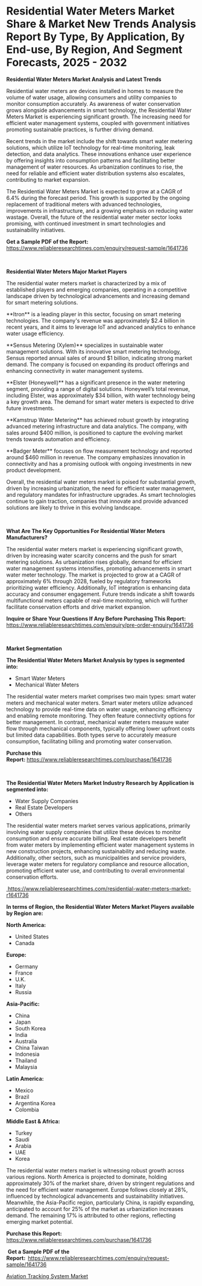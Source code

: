 <p><h1>Residential Water Meters Market Share & Market New Trends Analysis Report By Type, By Application, By End-use, By Region, And Segment Forecasts, 2025 - 2032</h1></p><p><strong>Residential Water Meters Market Analysis and Latest Trends</strong></p>
<p><p>Residential water meters are devices installed in homes to measure the volume of water usage, allowing consumers and utility companies to monitor consumption accurately. As awareness of water conservation grows alongside advancements in smart technology, the Residential Water Meters Market is experiencing significant growth. The increasing need for efficient water management systems, coupled with government initiatives promoting sustainable practices, is further driving demand.</p><p>Recent trends in the market include the shift towards smart water metering solutions, which utilize IoT technology for real-time monitoring, leak detection, and data analytics. These innovations enhance user experience by offering insights into consumption patterns and facilitating better management of water resources. As urbanization continues to rise, the need for reliable and efficient water distribution systems also escalates, contributing to market expansion.</p><p>The Residential Water Meters Market is expected to grow at a CAGR of 6.4% during the forecast period. This growth is supported by the ongoing replacement of traditional meters with advanced technologies, improvements in infrastructure, and a growing emphasis on reducing water wastage. Overall, the future of the residential water meter sector looks promising, with continued investment in smart technologies and sustainability initiatives.</p></p>
<p><strong>Get a Sample PDF of the Report:&nbsp;</strong> <a href="https://www.reliableresearchtimes.com/enquiry/request-sample/1641736?utm_campaign=3358&utm_medium=2&utm_source=Github&utm_content=ia&utm_term=11042025&utm_id=residential-water-meters">https://www.reliableresearchtimes.com/enquiry/request-sample/1641736</a></p>
<p>&nbsp;</p>
<p><strong>Residential Water Meters Major Market Players</strong></p>
<p><p>The residential water meters market is characterized by a mix of established players and emerging companies, operating in a competitive landscape driven by technological advancements and increasing demand for smart metering solutions.</p><p>**Itron** is a leading player in this sector, focusing on smart metering technologies. The company's revenue was approximately $2.4 billion in recent years, and it aims to leverage IoT and advanced analytics to enhance water usage efficiency.</p><p>**Sensus Metering (Xylem)** specializes in sustainable water management solutions. With its innovative smart metering technology, Sensus reported annual sales of around $1 billion, indicating strong market demand. The company is focused on expanding its product offerings and enhancing connectivity in water management systems.</p><p>**Elster (Honeywell)** has a significant presence in the water metering segment, providing a range of digital solutions. Honeywell’s total revenue, including Elster, was approximately $34 billion, with water technology being a key growth area. The demand for smart water meters is expected to drive future investments.</p><p>**Kamstrup Water Metering** has achieved robust growth by integrating advanced metering infrastructure and data analytics. The company, with sales around $400 million, is positioned to capture the evolving market trends towards automation and efficiency.</p><p>**Badger Meter** focuses on flow measurement technology and reported around $460 million in revenue. The company emphasizes innovation in connectivity and has a promising outlook with ongoing investments in new product development.</p><p>Overall, the residential water meters market is poised for substantial growth, driven by increasing urbanization, the need for efficient water management, and regulatory mandates for infrastructure upgrades. As smart technologies continue to gain traction, companies that innovate and provide advanced solutions are likely to thrive in this evolving landscape.</p></p>
<p>&nbsp;</p>
<p><strong>What Are The Key Opportunities For Residential Water Meters Manufacturers?</strong></p>
<p><p>The residential water meters market is experiencing significant growth, driven by increasing water scarcity concerns and the push for smart metering solutions. As urbanization rises globally, demand for efficient water management systems intensifies, promoting advancements in smart water meter technology. The market is projected to grow at a CAGR of approximately 6% through 2028, fueled by regulatory frameworks prioritizing water efficiency. Additionally, IoT integration is enhancing data accuracy and consumer engagement. Future trends indicate a shift towards multifunctional meters capable of real-time monitoring, which will further facilitate conservation efforts and drive market expansion.</p></p>
<p><strong>Inquire or Share Your Questions If Any Before Purchasing This Report:</strong> <a href="https://www.reliableresearchtimes.com/enquiry/pre-order-enquiry/1641736?utm_campaign=3358&utm_medium=2&utm_source=Github&utm_content=ia&utm_term=11042025&utm_id=residential-water-meters">https://www.reliableresearchtimes.com/enquiry/pre-order-enquiry/1641736</a></p>
<p>&nbsp;</p>
<p><strong>Market Segmentation</strong></p>
<p><strong>The Residential Water Meters Market Analysis by types is segmented into:</strong></p>
<p><ul><li>Smart Water Meters</li><li>Mechanical Water Meters</li></ul></p>
<p><p>The residential water meters market comprises two main types: smart water meters and mechanical water meters. Smart water meters utilize advanced technology to provide real-time data on water usage, enhancing efficiency and enabling remote monitoring. They often feature connectivity options for better management. In contrast, mechanical water meters measure water flow through mechanical components, typically offering lower upfront costs but limited data capabilities. Both types serve to accurately measure consumption, facilitating billing and promoting water conservation.</p></p>
<p><strong>Purchase this Report:&nbsp;</strong><a href="https://www.reliableresearchtimes.com/purchase/1641736?utm_campaign=3358&utm_medium=2&utm_source=Github&utm_content=ia&utm_term=11042025&utm_id=residential-water-meters">https://www.reliableresearchtimes.com/purchase/1641736</a></p>
<p>&nbsp;</p>
<p><strong>The Residential Water Meters Market Industry Research by Application is segmented into:</strong></p>
<p><ul><li>Water Supply Companies</li><li>Real Estate Developers</li><li>Others</li></ul></p>
<p><p>The residential water meters market serves various applications, primarily involving water supply companies that utilize these devices to monitor consumption and ensure accurate billing. Real estate developers benefit from water meters by implementing efficient water management systems in new construction projects, enhancing sustainability and reducing waste. Additionally, other sectors, such as municipalities and service providers, leverage water meters for regulatory compliance and resource allocation, promoting efficient water use, and contributing to overall environmental conservation efforts.</p></p>
<p><a href="https://www.reliableresearchtimes.com/residential-water-meters-market-r1641736?utm_campaign=3358&utm_medium=2&utm_source=Github&utm_content=ia&utm_term=11042025&utm_id=residential-water-meters">&nbsp;https://www.reliableresearchtimes.com/residential-water-meters-market-r1641736</a></p>
<p><strong>In terms of Region, the Residential Water Meters Market Players available by Region are:</strong></p>
<p>
    <p> <strong> North America: </strong>
        <ul>
            <li>United States</li>
            <li>Canada</li>
        </ul>
        </p> 
    <p> <strong> Europe: </strong>
        <ul>
            <li>Germany</li>
            <li>France</li>
            <li>U.K.</li>
            <li>Italy</li>
            <li>Russia</li>
        </ul>
        </p> 
    <p> <strong> Asia-Pacific: </strong>
        <ul>
            <li>China</li>
            <li>Japan</li>
            <li>South Korea</li>
            <li>India</li>
            <li>Australia</li>
            <li>China Taiwan</li>
            <li>Indonesia</li>
            <li>Thailand</li>
            <li>Malaysia</li>
        </ul>
        </p> 
    <p> <strong> Latin America: </strong>
        <ul>
            <li>Mexico</li>
            <li>Brazil</li>
            <li>Argentina Korea</li>
            <li>Colombia</li>
        </ul>
        </p> 
    <p> <strong> Middle East & Africa: </strong>
        <ul>
            <li>Turkey</li>
            <li>Saudi</li>
            <li>Arabia</li>
            <li>UAE</li>
            <li>Korea</li>
        </ul>
    </p>
    </p>
<p><p>The residential water meters market is witnessing robust growth across various regions. North America is projected to dominate, holding approximately 30% of the market share, driven by stringent regulations and the need for efficient water management. Europe follows closely at 28%, influenced by technological advancements and sustainability initiatives. Meanwhile, the Asia-Pacific region, particularly China, is rapidly expanding, anticipated to account for 25% of the market as urbanization increases demand. The remaining 17% is attributed to other regions, reflecting emerging market potential.</p></p>
<p><strong>Purchase this Report: </strong><a href="https://www.reliableresearchtimes.com/purchase/1641736?utm_campaign=3358&utm_medium=2&utm_source=Github&utm_content=ia&utm_term=11042025&utm_id=residential-water-meters">https://www.reliableresearchtimes.com/purchase/1641736</a></p>
<p>&nbsp;<strong>Get a Sample PDF of the Report:&nbsp;&nbsp;</strong><a href="https://www.reliableresearchtimes.com/enquiry/request-sample/1641736?utm_campaign=3358&utm_medium=2&utm_source=Github&utm_content=ia&utm_term=11042025&utm_id=residential-water-meters">https://www.reliableresearchtimes.com/enquiry/request-sample/1641736</a></p>
<p><strong></strong></p>
<p><p><a href="https://github.com/LilianFaulkner65/Market-Research-Report-List-2/blob/main/aviation-tracking-system-market.md?utm_campaign=3358&utm_medium=2&utm_source=Github&utm_content=ia&utm_term=11042025&utm_id=residential-water-meters">Aviation Tracking System Market</a></p></p>